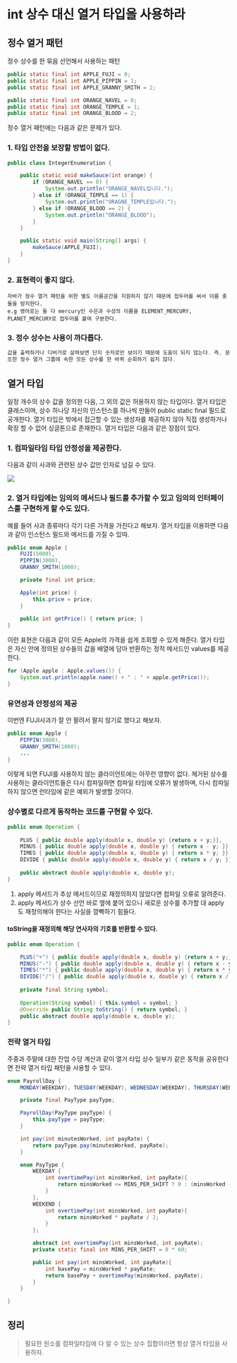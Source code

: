 # int 상수 대신 열거 타입을 사용하라

   
## 정수 열거 패턴
   정수 상수를 한 묶음 선언해서 사용하는 패턴

~~~java
public static final int APPLE_FUJI = 0;
public static final int APPLE_PIPPIN = 1;
public static final int APPLE_GRANNY_SMITH = 2;

public static final int ORANGE_NAVEL = 0;
public static final int ORANGE_TEMPLE = 1;
public static final int ORANGE_BLOOD = 2;
~~~

정수 열거 패턴에는 다음과 같은 문제가 있다.
### 1. 타입 안전을 보장할 방법이 없다.

~~~java
public class IntegerEnumeration {

    public static void makeSauce(int orange) {
        if (ORANGE_NAVEL == 0) {
            System.out.println("ORANGE_NAVEL입니다.");
        } else if (ORANGE_TEMPLE == 1) {
            System.out.println("ORAGNE_TEMPLE입니다.");
        } else if (ORANGE_BLOOD == 2) {
            System.out.println("ORANGE_BLOOD");
        }
    }

    public static void main(String[] args) {
        makeSauce(APPLE_FUJI);
    }
}
~~~

### 2. 표현력이 좋지 않다.

~~~text
자바가 정수 열거 패턴을 위한 별도 이름공간을 지원하지 않기 때문에 접두어를 써서 이름 충돌을 방지한다.
e.g 영어로는 둘 다 mercury인 수은과 수성의 이름을 ELEMENT_MERCURY, PLANET_MERCURY로 접두어를 붙여 구분한다.
~~~

### 3. 정수 상수는 사용이 까다롭다.

~~~java
값을 출력하거나 디버거로 살펴보면 단지 숫자로만 보이기 때문에 도움이 되지 않는다. 즉, 문자열로 출력하기 힘들다. 
또한 정수 열거 그룹에 속한 모든 상수를 한 바퀴 순회하기 쉽지 않다.
~~~

## 열거 타입
   일정 개수의 상수 값을 정의한 다음, 그 외의 값은 허용하지 않는 타입이다. 
   열거 타입은 클래스이며, 상수 하나당 자신의 인스턴스를 하나씩 만들어 public static final 필드로 공개한다. 
   열거 타입은 밖에서 접근할 수 있는 생성자를 제공하지 않아 직접 생성하거나 확장 할 수 없어 싱글톤으로 존재한다.
   열거 타입은 다음과 같은 장점이 있다.

### 1. 컴파일타임 타입 안정성을 제공한다.
다음과 같이 사과와 관련된 상수 값만 인자로 넘길 수 있다.

<img src="/images/ch6/compile_time_check.png">

### 2. 열거 타입에는 임의의 메서드나 필드를 추가할 수 있고 임의의 인터페이스를 구현하게 할 수도 있다.
예를 들어 사과 종류마다 각기 다른 가격을 가진다고 해보자. 열거 타입을 이용하면 다음과 같이 인스턴스 필드와 메서드를 가질 수 있따.

~~~java
public enum Apple {
    FUJI(5000),
    PIPPIN(3000),
    GRANNY_SMITH(1000);

    private final int price;

    Apple(int price) {
        this.price = price;
    }
    
    public int getPrice() { return price; }
}
~~~

이런 표현은 다음과 같이 모든 Apple의 가격을 쉽게 조회할 수 있게 해준다. 열거 타입은 자신 안에 정의된 상수들의 값을 배열에 담아 반환하는 정적 메서드인 values를 제공한다.

~~~java
for (Apple apple : Apple.values()) {
    System.out.println(apple.name() + " : " + apple.getPrice());
}
~~~

### 유연성과 안정성의 제공
이번엔 FUJI사과가 잘 안 팔려서 팔지 않기로 했다고 해보자.

~~~java
public enum Apple {
    PIPPIN(3000),
    GRANNY_SMITH(1000);
    ...
}
~~~

이렇게 되면 FUJI를 사용하지 않는 클라이언트에는 아무런 영향이 없다. 제거된 상수를 사용하는 클라이언트들은 다시 컴파일하면 컴파일 타임에 오류가 발생하며, 다시 컴파일하지 않으면
런타임에 같은 예외가 발생할 것이다. 

### 상수별로 다르게 동작하는 코드를 구현할 수 있다.
~~~java
public enum Operation {
    
    PLUS { public double apply(double x, double y) {return x + y;}},
    MINUS { public double apply(double x, double y) { return x - y; }},
    TIMES { public double apply(double x, double y) { return x * y; }},
    DIVIDE { public double apply(double x, double y) { return x / y; }},
    
    public abstract double apply(double x, double y);
}
~~~
1. apply 메서드가 추상 메서드이므로 재정의하지 않았다면 컴파일 오류로 알려준다.
2. apply 메서드가 상수 선언 바로 옆에 붙어 있으니 새로운 상수를 추가할 대 apply도 재정의해야 한다는 사실을 깜빡하기 힘들다.

#### toString을 재정의해 해당 연사자의 기호를 반환할 수 있다.

~~~java
public enum Operation {

    PLUS("+") { public double apply(double x, double y) {return x + y;}},
    MINUS("-") { public double apply(double x, double y) { return x - y; }},
    TIMES("*") { public double apply(double x, double y) { return x * y; }},
    DIVIDE("/") { public double apply(double x, double y) { return x / y; }},
    
    private final String symbol;
    
    Operation(String symbol) { this.symbol = symbol; }
    @Override public String toString() { return symbol; }
    public abstract double apply(double x, double y);
}

~~~

### 전략 열거 타입
주중과 주말에 대한 잔업 수당 계산과 같이 열거 타입 상수 일부가 같은 동작을 공유한다면 전략 열거 타입 패턴을 사용할 수 있다.

~~~java
enum PayrollDay {
    MONDAY(WEEKDAY), TUESDAY(WEEKDAY), WEDNESDAY(WEEKDAY), THURSDAY(WEEKDAY), FRIDAY(WEEKDAY), SATURDAY(PayType.WEEKEND), SUNDAY(PayType.WEEKEND);

    private final PayType payType;

    PayrollDay(PayType payType) {
        this.payType = payType;
    }

    int pay(int minutesWorked, int payRate) {
        return payType.pay(minutesWorked, payRate);
    }

    enum PayType {
        WEEKDAY {
            int overtimePay(int minsWorked, int payRate){
                return minsWorked <= MINS_PER_SHIFT ? 0 : (minsWorked - MINS_PER_SHIFT) * payRate / 2;
            }
        },
        WEEKEND {
            int overtimePay(int minsWorked, int payRate){
                return minsWorked * payRate / 2;
            }
        };

        abstract int overtimePay(int minsWorked, int payRate);
        private static final int MINS_PER_SHIFT = 8 * 60;

        public int pay(int minsWorked, int payRate){
            int basePay = minsWorked * payRate;
            return basePay + overtimePay(minsWorked, payRate);
        }
    }

}
~~~


## 정리 
 > 필요한 원소를 컴파일타임에 다 알 수 있는 상수 집합이라면 항상 열거 타입을 사용하자. 

   
